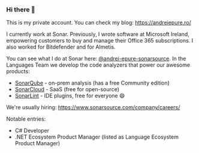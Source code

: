### Hi there 👋

This is my private account. You can check my blog: https://andreiepure.ro/

I currently work at Sonar. Previously, I wrote software at Microsoft Ireland, empowering customers to buy and manage their Office 365 subscriptions. I also worked for Bitdefender and for Almetis.

You can see what I do at Sonar here: [@andrei-epure-sonarsource](https://github.com/andrei-epure-sonarsource). In the Languages Team we develop the code analyzers that power our awesome products:
- [SonarQube](https://www.sonarqube.org/) - on-prem analysis (has a free Community edition)
- [SonarCloud](https://sonarcloud.io/) - SaaS (free for open-source)
- [SonarLint](https://www.sonarsource.com/products/sonarlint/) - IDE plugins, free for everyone :smile: 

We're usually hiring: https://www.sonarsource.com/company/careers/

Notable entries:
- C# Developer
- .NET Ecosystem Product Manager (listed as Language Ecosystem Product Manager)

